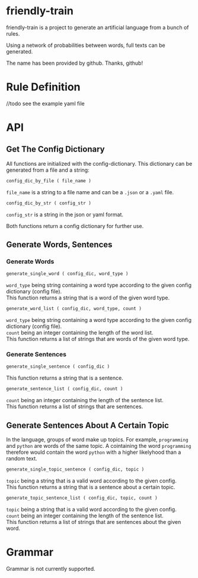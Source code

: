 # friendly-train
friendly-train is a project to generate an artificial language from a bunch of rules.

Using a network of probabilities between words, full texts can be generated.

The name has been provided by github. Thanks, github!

# Rule Definition
//todo
see the example yaml file

# API

## Get The Config Dictionary
All functions are initialized with the config-dictionary. This dictionary can be generated from a file and a string:

```python
config_dic_by_file ( file_name ) 
```
`file_name` is a string to a file name and can be a `.json` or a `.yaml` file.

```python
config_dic_by_str ( config_str ) 
```
`config_str` is a string in the json or yaml format.

Both functions return a config dictionary for further use.

## Generate Words, Sentences

### Generate Words

```python
generate_single_word ( config_dic, word_type )
```
`word_type` being string containing a word type according to the given config dictionary (config file).  
This function returns a string that is a word of the given word type.

```python
generate_word_list ( config_dic, word_type, count )
```
`word_type` being string containing a word type according to the given config dictionary (config file).  
`count` being an integer containing the length of the word list.  
This function returns a list of strings that are words of the given word type.

### Generate Sentences

```python
generate_single_sentence ( config_dic )
```
This function returns a string that is a sentence.

```python
generate_sentence_list ( config_dic, count )
```
`count` being an integer containing the length of the sentence list.  
This function returns a list of strings that are sentences.

## Generate Sentences About A Certain Topic
In the language, groups of word make up topics. For example, `programming` and `python` are words of the same topic. A cointaining the word `programming` therefore would contain the word `python` with a higher likelyhood than a random text.


```python
generate_single_topic_sentence ( config_dic, topic )
```
`topic` being a string that is a valid word according to the given config.  
This function returns a string that is a sentence about a certain topic.

```python
generate_topic_sentence_list ( config_dic, topic, count )
```
`topic` being a string that is a valid word according to the given config.  
`count` being an integer containing the length of the sentence list.  
This function returns a list of strings that are sentences about the given word.

# Grammar
Grammar is not currently supported.